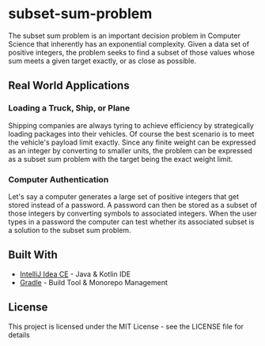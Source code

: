# subset-sum-problem
The subset sum problem is an important decision problem in Computer Science that inherently has an exponential complexity. Given a data set of positive integers, the problem seeks to find a subset of those values whose sum meets a given target exactly, or as close as possible.

## Real World Applications

### Loading a Truck, Ship, or Plane
Shipping companies are always tyring to achieve efficiency by strategically loading packages into their vehicles. Of course the best scenario is to meet the vehicle's payload limit exactly. Since any finite weight can be expressed as an integer by converting to smaller units, the problem can be expressed as a subset sum problem with the target being the exact weight limit.

### Computer Authentication
Let's say a computer generates a large set of positive integers that get stored instead of a password. A password can then be stored as a subset of those integers by converting symbols to associated integers. When the user types in a password the computer can test whether its associated subset is a solution to the subset sum problem.

## Built With
* [IntelliJ Idea CE](https://www.jetbrains.com/idea/) - Java & Kotlin IDE
* [Gradle](https://gradle.org/) - Build Tool & Monorepo Management

## License
This project is licensed under the MIT License - see the LICENSE file for details
